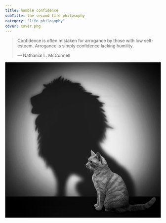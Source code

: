 ```yaml
---
title: humble confidence
subTitle: the second life philosophy
category: "life philosophy"
cover: cover.png
---
```

> Confidence is often mistaken for arrogance by those with low self-esteem.
> Arrogance is simply confidence lacking humility.
>
> — Nathanial L. McConnell

![Cat casting the shadow of a lion](lion.png)
